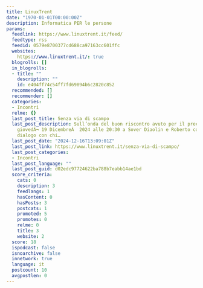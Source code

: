 ```yaml
---
title: LinuxTrent
date: "1970-01-01T00:00:00Z"
description: Informatica PER le persone
params:
  feedlink: https://www.linuxtrent.it/feed/
  feedtype: rss
  feedid: 0579e8700377cd688ca97163cc601ffc
  websites:
    https://www.linuxtrent.it/: true
  blogrolls: []
  in_blogrolls:
  - title: ""
    description: ""
    id: e404ff74c54ff7fd69894b6c2820c852
  recommended: []
  recommender: []
  categories:
  - Incontri
  relme: {}
  last_post_title: Senza via di scampo
  last_post_description: Sull’onda del buon riscontro avuto per il precedente incontro,
    giovedÃ¬ 19 DicembreÂ  2024 alle 20:30 a Sover Diaolin e Roberto continuano il
    dialogo con chi…
  last_post_date: "2024-12-16T13:09:01Z"
  last_post_link: https://www.linuxtrent.it/senza-via-di-scampo/
  last_post_categories:
  - Incontri
  last_post_language: ""
  last_post_guid: d02edc97724622ba788b7eabb14ae1bd
  score_criteria:
    cats: 0
    description: 3
    feedlangs: 1
    hasContent: 0
    hasPosts: 3
    postcats: 1
    promoted: 5
    promotes: 0
    relme: 0
    title: 3
    website: 2
  score: 18
  ispodcast: false
  isnoarchive: false
  innetwork: true
  language: it
  postcount: 10
  avgpostlen: 0
---
```

